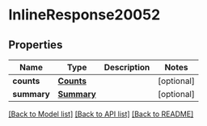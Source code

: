# InlineResponse20052

## Properties
Name | Type | Description | Notes
------------ | ------------- | ------------- | -------------
**counts** | [**Counts**](Counts.md) |  | [optional] 
**summary** | [**Summary**](Summary.md) |  | [optional] 

[[Back to Model list]](../README.md#documentation-for-models) [[Back to API list]](../README.md#documentation-for-api-endpoints) [[Back to README]](../README.md)


